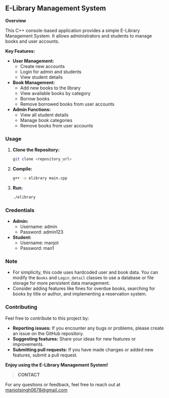 ##  E-Library Management System

**Overview**

This C++ console-based application provides a simple E-Library Management System. It allows administrators and students to manage books and user accounts. 

**Key Features:**

* **User Management:**
  * Create new accounts
  * Login for admin and students
  * View student details
* **Book Management:**
  * Add new books to the library
  * View available books by category
  * Borrow books
  * Remove borrowed books from user accounts
* **Admin Functions:**
  * View all student details
  * Manage book categories
  * Remove books from user accounts

### **Usage**

1. **Clone the Repository:**
   ```bash
   git clone <repository_url>
   ```
2. **Compile:**
   ```bash
   g++ -o elibrary main.cpp
   ```
3. **Run:**
   ```bash
   ./elibrary
   ```

### **Credentials**
* **Admin:**
  * Username: admin
  * Password: admin123
* **Student:**
  * Username: manjot
  * Password: man1

### **Note**
* For simplicity, this code uses hardcoded user and book data. You can modify the `Books` and `Login_detail` classes to use a database or file storage for more persistent data management.
* Consider adding features like fines for overdue books, searching for books by title or author, and implementing a reservation system.

### **Contributing**
Feel free to contribute to this project by:
* **Reporting issues:** If you encounter any bugs or problems, please create an issue on the GitHub repository.
* **Suggesting features:** Share your ideas for new features or improvements.
* **Submitting pull requests:** If you have made changes or added new features, submit a pull request.

**Enjoy using the E-Library Management System!**

> **CONTACT**

For any questions or feedback, feel free to reach out at [manjotsingh0678@gmail.com](mailto:manjotsingh0678@gmail.com)
